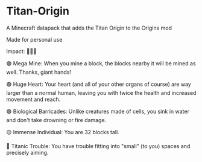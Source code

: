 # Titan-Origin
A Minecraft datapack that adds the Titan Origin to the Origins mod

Made for personal use

Impact: 🔴🔴🔴

🟢 Mega Mine: When you mine a block, the blocks nearby it will be mined as well. Thanks, giant hands!

🟢 Huge Heart: Your heart (and all of your other organs of course) are way larger than a normal human, leaving you with twice the health and increased movement and reach.

🟢 Biological Barricades: Unlike creatures made of cells, you sink in water and don't take drowning or fire damage.

🟡 Immense Individual: You are 32 blocks tall.

🔴 Titanic Trouble: You have trouble fitting into "small" (to you) spaces and precisely aiming.
